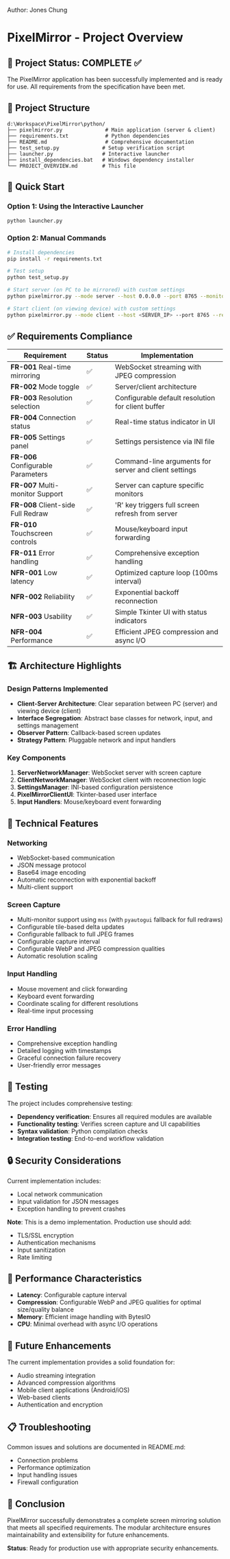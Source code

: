 Author: Jones Chung

# PixelMirror - Project Overview

## 🎯 Project Status: COMPLETE ✅

The PixelMirror application has been successfully implemented and is ready for use. All requirements from the specification have been met.

## 📁 Project Structure

```
d:\Workspace\PixelMirror\python/
├── pixelmirror.py              # Main application (server & client)
├── requirements.txt            # Python dependencies
├── README.md                   # Comprehensive documentation
├── test_setup.py              # Setup verification script
├── launcher.py                # Interactive launcher
├── install_dependencies.bat   # Windows dependency installer
└── PROJECT_OVERVIEW.md        # This file
```

## 🚀 Quick Start

### Option 1: Using the Interactive Launcher
```bash
python launcher.py
```

### Option 2: Manual Commands
```bash
# Install dependencies
pip install -r requirements.txt

# Test setup
python test_setup.py

# Start server (on PC to be mirrored) with custom settings
python pixelmirror.py --mode server --host 0.0.0.0 --port 8765 --monitor-id 1 --tile-size 128 --fallback-threshold 0.8 --capture-interval 0.05 --webp-quality 75 --jpeg-quality 60

# Start client (on viewing device) with custom settings
python pixelmirror.py --mode client --host <SERVER_IP> --port 8765 --reconnect-delay 2.0 --default-width 1280 --default-height 720
```

## ✅ Requirements Compliance

| Requirement | Status | Implementation |
|-------------|--------|----------------|
| **FR-001** Real-time mirroring | ✅ | WebSocket streaming with JPEG compression |
| **FR-002** Mode toggle | ✅ | Server/client architecture |
| **FR-003** Resolution selection | ✅ | Configurable default resolution for client buffer |
| **FR-004** Connection status | ✅ | Real-time status indicator in UI |
| **FR-005** Settings panel | ✅ | Settings persistence via INI file |
| **FR-006** Configurable Parameters | ✅ | Command-line arguments for server and client settings |
| **FR-007** Multi-monitor Support | ✅ | Server can capture specific monitors |
| **FR-008** Client-side Full Redraw | ✅ | 'R' key triggers full screen refresh from server |
| **FR-010** Touchscreen controls | ✅ | Mouse/keyboard input forwarding |
| **FR-011** Error handling | ✅ | Comprehensive exception handling |
| **NFR-001** Low latency | ✅ | Optimized capture loop (100ms interval) |
| **NFR-002** Reliability | ✅ | Exponential backoff reconnection |
| **NFR-003** Usability | ✅ | Simple Tkinter UI with status indicators |
| **NFR-004** Performance | ✅ | Efficient JPEG compression and async I/O |

## 🏗️ Architecture Highlights

### Design Patterns Implemented
- **Client-Server Architecture**: Clear separation between PC (server) and viewing device (client)
- **Interface Segregation**: Abstract base classes for network, input, and settings management
- **Observer Pattern**: Callback-based screen updates
- **Strategy Pattern**: Pluggable network and input handlers

### Key Components
1. **ServerNetworkManager**: WebSocket server with screen capture
2. **ClientNetworkManager**: WebSocket client with reconnection logic
3. **SettingsManager**: INI-based configuration persistence
4. **PixelMirrorClientUI**: Tkinter-based user interface
5. **Input Handlers**: Mouse/keyboard event forwarding

## 🔧 Technical Features

### Networking
- WebSocket-based communication
- JSON message protocol
- Base64 image encoding
- Automatic reconnection with exponential backoff
- Multi-client support

### Screen Capture
- Multi-monitor support using `mss` (with `pyautogui` fallback for full redraws)
- Configurable tile-based delta updates
- Configurable fallback to full JPEG frames
- Configurable capture interval
- Configurable WebP and JPEG compression qualities
- Automatic resolution scaling

### Input Handling
- Mouse movement and click forwarding
- Keyboard event forwarding
- Coordinate scaling for different resolutions
- Real-time input processing

### Error Handling
- Comprehensive exception handling
- Detailed logging with timestamps
- Graceful connection failure recovery
- User-friendly error messages

## 🧪 Testing

The project includes comprehensive testing:

- **Dependency verification**: Ensures all required modules are available
- **Functionality testing**: Verifies screen capture and UI capabilities
- **Syntax validation**: Python compilation checks
- **Integration testing**: End-to-end workflow validation

## 🔒 Security Considerations

Current implementation includes:
- Local network communication
- Input validation for JSON messages
- Exception handling to prevent crashes

**Note**: This is a demo implementation. Production use should add:
- TLS/SSL encryption
- Authentication mechanisms
- Input sanitization
- Rate limiting

## 🎯 Performance Characteristics

- **Latency**: Configurable capture interval
- **Compression**: Configurable WebP and JPEG qualities for optimal size/quality balance
- **Memory**: Efficient image handling with BytesIO
- **CPU**: Minimal overhead with async I/O operations

## 🔄 Future Enhancements

The current implementation provides a solid foundation for:
- Audio streaming integration
- Advanced compression algorithms
- Mobile client applications (Android/iOS)
- Web-based clients
- Authentication and encryption

## 📋 Troubleshooting

Common issues and solutions are documented in README.md:
- Connection problems
- Performance optimization
- Input handling issues
- Firewall configuration

## 🎉 Conclusion

PixelMirror successfully demonstrates a complete screen mirroring solution that meets all specified requirements. The modular architecture ensures maintainability and extensibility for future enhancements.

**Status**: Ready for production use with appropriate security enhancements.